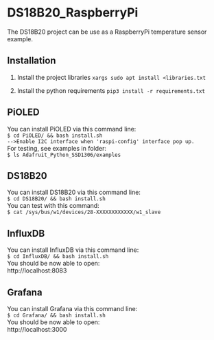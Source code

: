 # DS18B20_RaspberryPi
The DS18B20 project can be use as a RaspberryPi temperature sensor example. 

## Installation
1. Install the project libraries
`xargs sudo apt install <libraries.txt`

2. Install the python requirements
`pip3 install -r requirements.txt`

## PiOLED
You can install PiOLED via this command line:<br>
`
$ cd PiOLED/ && bash install.sh `<br>
`
-->Enable I2C interface when 'raspi-config' interface pop up.
`
<br>For testing, see examples in folder:<br>
`
$ ls Adafruit_Python_SSD1306/examples
`

## DS18B20
You can install DS18B20 via this command line:<br>
`
$ cd DS18B20/ && bash install.sh
`
<br>You can test with this command:<br>
`
$ cat /sys/bus/w1/devices/28-XXXXXXXXXXXX/w1_slave
`

## InfluxDB
You can install InfluxDB via this command line:<br>
`
$ cd InfluxDB/ && bash install.sh
`
<br>You should be now able to open:<br>
http://localhost:8083<br>

## Grafana
You can install Grafana via this command line:<br>
`
$ cd Grafana/ && bash install.sh
`
<br>You should be now able to open:<br>
http://localhost:3000<br>
